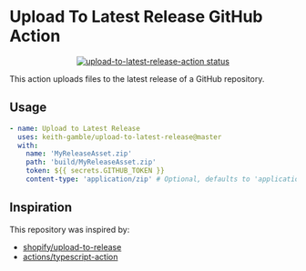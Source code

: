 # Upload To Latest Release GitHub Action

<p align="center">
  <a href="https://github.com/keith-gamble/upload-to-latest-release/actions"><img alt="upload-to-latest-release-action status" src="https://github.com/keith-gamble/upload-to-latest-release/workflows/build-test/badge.svg"></a>
</p>


This action uploads files to the latest release of a GitHub repository.

## Usage

```yaml
- name: Upload to Latest Release
  uses: keith-gamble/upload-to-latest-release@master
  with:
    name: 'MyReleaseAsset.zip'
    path: 'build/MyReleaseAsset.zip'
    token: ${{ secrets.GITHUB_TOKEN }}
    content-type: 'application/zip' # Optional, defaults to 'application/octet-stream'
```

## Inspiration

This repository was inspired by:

- [shopify/upload-to-release](https://github.com/Shopify/upload-to-release)
- [actions/typescript-action](https://github.com/actions/typescript-action)

